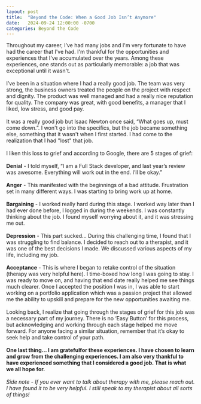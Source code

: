 ```yaml
---
layout: post
title:  "Beyond the Code: When a Good Job Isn’t Anymore"
date:   2024-09-24 12:00:00 -0700
categories: Beyond the Code
---
```


Throughout my career, I’ve had many jobs and I'm very fortunate to have had the career that I've had. I'm thankful for the opportunities and experiences that I've accumulated over the years. Among these experiences, one stands out as particularly memorable: a job that was exceptional until it wasn't.
<br/><br/>
I’ve been in a situation where I had a really good job. The team was very strong, the business owners treated the people on the project with respect and dignity. The product was well managed and had a really nice reputation for quality. The company was great, with good benefits, a manager that I liked, low stress, and good pay.
<br/><br/>
It was a really good job but Isaac Newton once said, “What goes up, must come down.”. I won't go into the specifics, but the job became something else, something that it wasn't when I first started. I had come to the realization that I had "lost" that job. 
<br/><br/>
I liken this loss to grief and according to Google, there are 5 stages of grief:
<br/><br/>
<b>Denial</b> - I told myself, “I am a Full Stack developer, and last year’s review was awesome. Everything will work out in the end. I’ll be okay.”
<br/><br/>
<b>Anger</b> - This manifested with the beginnings of a bad attitude. Frustration set in many different ways. I was starting to bring work up at home.
<br/><br/>
<b>Bargaining</b> - I worked really hard during this stage. I worked way later than I had ever done before, I logged in during the weekends. I was constantly thinking about the job. I found myself worrying about it, and it was stressing me out.
<br/><br/>
<b>Depression</b> - This part sucked… During this challenging time, I found that I was struggling to find balance. I decided to reach out to a therapist, and it was one of the best decisions I made. We discussed various aspects of my life, including my job.
<br/><br/>
<b>Acceptance</b> - This is where I began to retake control of the situation (therapy was very helpful here). I time-boxed how long I was going to stay. I was ready to move on, and having that end date really helped me see things much clearer. Once I accepted the position I was in, I was able to start working on a portfolio application which was a passion project that allowed me the ability to upskill and prepare for the new opportunities awaiting me.
<br/><br/>
Looking back, I realize that going through the stages of grief for this job was a necessary part of my journey. There is no ‘Easy Button’ for this process, but acknowledging and working through each stage helped me move forward. For anyone facing a similar situation, remember that it’s okay to seek help and take control of your path. 
<br/><br/>
<b>One last thing... I am gratefulfor these experiences. I have chosen to learn and grow from the challenging experiences. I am also very thankful to have experienced something that I considered a good job. That is what we all hope for.</b>
<br/><br/>
<i>Side note - If you ever want to talk about therapy with me, please reach out. I have found it to be very helpful. I still speak to my therapist about all sorts of things!</i>